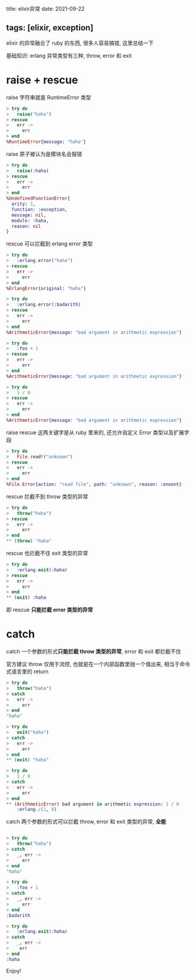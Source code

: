 title: elixir异常
date: 2021-09-22

tags: [elixir, exception]
---

elixir 的异常融合了 ruby 的东西, 很多人容易搞错, 这里总结一下

<!--more-->

基础知识: erlang 异常类型有三种, throw, error 和 exit

# raise + rescue

raise 字符串就是 RuntimeError 类型

```elixir
> try do
>   raise("haha")
> rescue
>   err ->
>     err
> end
%RuntimeError{message: "haha"}
```

raise 原子被认为是模块名会报错

```elixir
> try do
>   raise(:haha)
> rescue
>   err ->
>     err
> end
%UndefinedFunctionError{
  arity: 1,
  function: :exception,
  message: nil,
  module: :haha,
  reason: nil
}
```

rescue 可以拦截到 erlang error 类型

```elixir
> try do
>   :erlang.error("haha")
> rescue
>   err ->
>     err
> end
%ErlangError{original: "haha"}

> try do
>   :erlang.error(:badarith)
> rescue
>   err ->
>     err
> end
%ArithmeticError{message: "bad argument in arithmetic expression"}

> try do
>   :foo + 1
> rescue
>   err ->
>     err
> end
%ArithmeticError{message: "bad argument in arithmetic expression"}

> try do
>   1 / 0
> rescue
>   err ->
>     err
> end
%ArithmeticError{message: "bad argument in arithmetic expression"}

```

raise rescue 这两关键字是从 ruby 里来的, 还允许自定义 Error 类型以及扩展字段

```elixir
> try do
>   File.read!("unknown")
> rescue
>   err ->
>     err
> end
%File.Error{action: "read file", path: "unknown", reason: :enoent}
```

rescue 拦截不到 throw 类型的异常

```elixir
> try do
>   throw("haha")
> rescue
>   err ->
>     err
> end
** (throw) "haha"
```

rescue 也拦截不住 exit 类型的异常

```elixir
> try do
>   :erlang.exit(:haha)
> rescue
>   err ->
>     err
> end
** (exit) :haha
```

即 rescue **只能拦截 error 类型的异常**

# catch

catch 一个参数的形式**只能拦截 throw 类型的异常**, error 和 exit 都拦截不住

官方建议 throw 仅用于流控, 也就是在一个内部函数里抛一个值出来, 相当于命令式语言里的 return

```elixir
> try do
>   throw("haha")
> catch
>   err ->
>     err
> end
"haha"

> try do
>   exit("haha")
> catch
>   err ->
>     err
> end
** (exit) "haha"

> try do
>   1 / 0
> catch
>   err ->
>     err
> end
** (ArithmeticError) bad argument in arithmetic expression: 1 / 0
    :erlang./(1, 0)
```

catch 两个参数的形式可以拦截 throw, error 和 exit 类型的异常, **全能**

```elixir

> try do
>   throw("haha")
> catch
>   _, err ->
>     err
> end
"haha"

> try do
>   :foo + 1
> catch
>   _, err ->
>     err
> end
:badarith

> try do
>   :erlang.exit(:haha)
> catch
>   _, err ->
>    err
> end
:haha
```

Enjoy!

